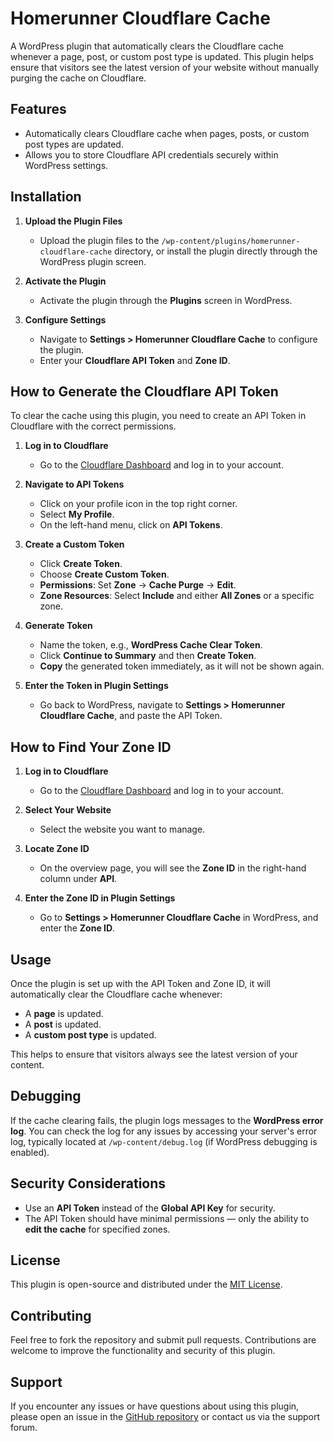 # Homerunner Cloudflare Cache

A WordPress plugin that automatically clears the Cloudflare cache whenever a page, post, or custom post type is updated. This plugin helps ensure that visitors see the latest version of your website without manually purging the cache on Cloudflare.

## Features

- Automatically clears Cloudflare cache when pages, posts, or custom post types are updated.
- Allows you to store Cloudflare API credentials securely within WordPress settings.

## Installation

1. **Upload the Plugin Files**

   - Upload the plugin files to the `/wp-content/plugins/homerunner-cloudflare-cache` directory, or install the plugin directly through the WordPress plugin screen.

2. **Activate the Plugin**

   - Activate the plugin through the **Plugins** screen in WordPress.

3. **Configure Settings**
   - Navigate to **Settings > Homerunner Cloudflare Cache** to configure the plugin.
   - Enter your **Cloudflare API Token** and **Zone ID**.

## How to Generate the Cloudflare API Token

To clear the cache using this plugin, you need to create an API Token in Cloudflare with the correct permissions.

1. **Log in to Cloudflare**

   - Go to the [Cloudflare Dashboard](https://dash.cloudflare.com/) and log in to your account.

2. **Navigate to API Tokens**

   - Click on your profile icon in the top right corner.
   - Select **My Profile**.
   - On the left-hand menu, click on **API Tokens**.

3. **Create a Custom Token**

   - Click **Create Token**.
   - Choose **Create Custom Token**.
   - **Permissions**: Set **Zone** → **Cache Purge** → **Edit**.
   - **Zone Resources**: Select **Include** and either **All Zones** or a specific zone.

4. **Generate Token**

   - Name the token, e.g., **WordPress Cache Clear Token**.
   - Click **Continue to Summary** and then **Create Token**.
   - **Copy** the generated token immediately, as it will not be shown again.

5. **Enter the Token in Plugin Settings**
   - Go back to WordPress, navigate to **Settings > Homerunner Cloudflare Cache**, and paste the API Token.

## How to Find Your Zone ID

1. **Log in to Cloudflare**

   - Go to the [Cloudflare Dashboard](https://dash.cloudflare.com/) and log in to your account.

2. **Select Your Website**

   - Select the website you want to manage.

3. **Locate Zone ID**

   - On the overview page, you will see the **Zone ID** in the right-hand column under **API**.

4. **Enter the Zone ID in Plugin Settings**
   - Go to **Settings > Homerunner Cloudflare Cache** in WordPress, and enter the **Zone ID**.

## Usage

Once the plugin is set up with the API Token and Zone ID, it will automatically clear the Cloudflare cache whenever:

- A **page** is updated.
- A **post** is updated.
- A **custom post type** is updated.

This helps to ensure that visitors always see the latest version of your content.

## Debugging

If the cache clearing fails, the plugin logs messages to the **WordPress error log**.
You can check the log for any issues by accessing your server's error log, typically located at `/wp-content/debug.log` (if WordPress debugging is enabled).

## Security Considerations

- Use an **API Token** instead of the **Global API Key** for security.
- The API Token should have minimal permissions — only the ability to **edit the cache** for specified zones.

## License

This plugin is open-source and distributed under the [MIT License](https://opensource.org/licenses/MIT).

## Contributing

Feel free to fork the repository and submit pull requests. Contributions are welcome to improve the functionality and security of this plugin.

## Support

If you encounter any issues or have questions about using this plugin, please open an issue in the [GitHub repository](https://github.com/your-username/homerunner-cloudflare-cache) or contact us via the support forum.
